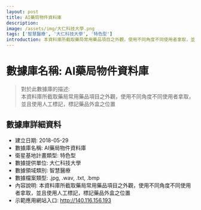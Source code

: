 ```yaml
---
layout: post
title: AI藥局物件資料庫
description: 
image: /assets/img/大仁科技大學.png
tags: ['智慧醫療', '大仁科技大學', '特色型']
introduction: 本資料庫所截取藥局常用藥品項目之外觀，使用不同角度不同使用者拿取，並且使用人工標記，標記藥品外盒之位置
---
```


# 數據庫名稱: AI藥局物件資料庫

> 對於此數據庫的描述: <br>
> 本資料庫所截取藥局常用藥品項目之外觀，使用不同角度不同使用者拿取，並且使用人工標記，標記藥品外盒之位置

## 數據庫詳細資料

+ 建立日期: 2018-05-29
+ 數據庫名稱: AI藥局物件資料庫
+ 衛星基地計畫類型: 特色型
+ 數據提供單位: 大仁科技大學
+ 數據領域類別: 智慧醫療
+ 數據檔案類型: .jpg, .wav, .txt, .bmp
+ 內容說明: 本資料庫所截取藥局常用藥品項目之外觀，使用不同角度不同使用者拿取，並且使用人工標記，標記藥品外盒之位置
+ 示範應用網站入口: http://140.116.156.193
